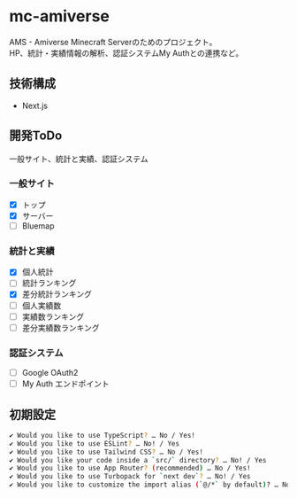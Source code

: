 # mc-amiverse

AMS - Amiverse Minecraft Serverのためのプロジェクト。  
HP、統計・実績情報の解析、認証システムMy Authとの連携など。

## 技術構成

- Next.js

## 開発ToDo

一般サイト、統計と実績、認証システム

### 一般サイト

- [x] トップ
- [x] サーバー
- [ ] Bluemap

### 統計と実績

- [x] 個人統計
- [ ] 統計ランキング
- [x] 差分統計ランキング
- [ ] 個人実績数
- [ ] 実績数ランキング
- [ ] 差分実績数ランキング

### 認証システム

- [ ] Google OAuth2
- [ ] My Auth エンドポイント

## 初期設定

```sh
✔ Would you like to use TypeScript? … No / Yes!
✔ Would you like to use ESLint? … No! / Yes
✔ Would you like to use Tailwind CSS? … No / Yes!
✔ Would you like your code inside a `src/` directory? … No! / Yes
✔ Would you like to use App Router? (recommended) … No / Yes!
✔ Would you like to use Turbopack for `next dev`? … No! / Yes
✔ Would you like to customize the import alias (`@/*` by default)? … No! / Yes
```